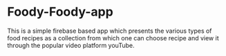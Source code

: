 # Foody-Foody-app
This is a simple firebase based app which presents the various types of food recipes as a collection from which one can choose recipe and view it through the popular video platform youTube.
